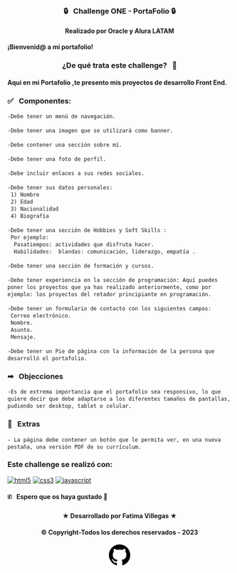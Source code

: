 ### <div align="center"> &#128274; &nbsp; Challenge ONE - PortaFolio &#128274;</p>

#### <p align="center"> Realizado por Oracle y Alura LATAM </p>
#### <p align="initial"> ¡Bienvenid@ a mi portafolio!</p>

### <div align="center">¿De qué trata este challenge? &nbsp; &#129300; </div>

#### <p>Aqui en mi Portafolio ,te presento mis proyectos de desarrollo Front End.</p>

### <p> &#9989; &nbsp; Componentes: </p>
```
-Debe tener un menú de navegación.

-Debe tener una imagen que se utilizará como banner.

-Debe contener una sección sobre mí.

-Debe tener una foto de perfil.

-Debe incluir enlaces a sus redes sociales.

-Debe tener sus datos personales: 
 1) Nombre
 2) Edad
 3) Nacionalidad
 4) Biografía
 
-Debe tener una sección de Hobbies y Soft Skills :
 Por ejemplo:
  Pasatiempos: actividades que disfruta hacer.
  Habilidades:  blandas: comunicación, liderazgo, empatía .

-Debe tener una sección de formación y cursos.

-Debe tener experiencia en la sección de programación: Aquí puedes poner los proyectos que ya has realizado anteriormente, como por ejemplo: los proyectos del retador principiante en programación.

-Debe tener un formulario de contacto con los siguientes campos:
 Correo electrónico.
 Nombre.
 Asunto.
 Mensaje.

-Debe tener un Pie de página con la información de la persona que desarrolló el portafolio.

```
### <p> &#10145; &nbsp; Objecciones </p>
```
-Es de extrema importancia que el portafolio sea responsivo, lo que quiere decir que debe adaptarse a los diferentes tamaños de pantallas, pudiendo ser desktop, tablet o celular.
```
### <p> &#128204; &nbsp; Extras </p>
```
- La página debe contener un botón que le permita ver, en una nueva pestaña, una versión PDF de su currículum.
```
### Este challenge se realizó con:
<a href="https://www.w3.org/html/" target="_blank"><img src="https://www.svgrepo.com/show/373669/html.svg" alt="html5" width="40" height="40"/></a>
<a href="https://www.w3schools.com/css/" target="_blank"><img src="https://www.svgrepo.com/show/373535/css.svg" alt="css3" width="40" height="40"/></a>
<a href="https://developer.mozilla.org/en-US/docs/Web/JavaScript" target="_blank"><img src="https://www.svgrepo.com/show/349419/javascript.svg" alt="javascript" width="40" height="40"/></a>


#### <p> 	&#128456; &nbsp; Espero que os haya gustado &#129321; </p>

#### <p align="center">&starf; Desarrollado por Fatima Villegas &starf; </p>
#### <p align="center"> &copy; Copyright-Todos los derechos reservados - 2023</p>
#### <p align="center"><img src="img//github.svg"></p>
